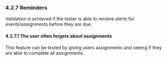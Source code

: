 ### 4.2.7 Reminders

Validation is achieved if the tester is able to receive alerts for events/assignments before they are due.

#### 4.2.7.1 The user often forgets about assignments

This feature can be tested by giving users assignments and seeing if they are able to complete all assignments.

